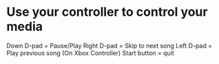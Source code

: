 # Use your controller to control your media

Down D-pad = Pause/Play
Right D-pad = Skip to next song
Left D-pad = Play previous song
(On Xbox Controller) Start button = quit 
